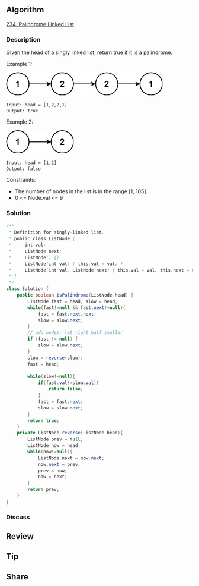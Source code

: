 ## Algorithm

[234. Palindrome Linked List](https://leetcode.com/problems/palindrome-linked-list/)

### Description

Given the head of a singly linked list, return true if it is a palindrome.

Example 1:

![](assets/20210418-c590469e.png)

```
Input: head = [1,2,2,1]
Output: true
```

Example 2:

![](assets/20210418-834881dd.png)

```
Input: head = [1,2]
Output: false
```

Constraints:

- The number of nodes in the list is in the range [1, 105].
- 0 <= Node.val <= 9

### Solution

```java
/**
 * Definition for singly-linked list.
 * public class ListNode {
 *     int val;
 *     ListNode next;
 *     ListNode() {}
 *     ListNode(int val) { this.val = val; }
 *     ListNode(int val, ListNode next) { this.val = val; this.next = next; }
 * }
 */
class Solution {
    public boolean isPalindrome(ListNode head) {
        ListNode fast = head, slow = head;
        while(fast!=null && fast.next!=null){
            fast = fast.next.next;
            slow = slow.next;
        }
        // odd nodes: let right half smaller
        if (fast != null) {
            slow = slow.next;
        }
        slow = reverse(slow);
        fast = head;

        while(slow!=null){
            if(fast.val!=slow.val){
                return false;
            }
            fast = fast.next;
            slow = slow.next;
        }
        return true;
    }
    private ListNode reverse(ListNode head){
        ListNode prev = null;
        ListNode now = head;
        while(now!=null){
            ListNode next = now.next;
            now.next = prev;
            prev = now;
            now = next;
        }
        return prev;
    }
}
```

### Discuss

## Review


## Tip


## Share
